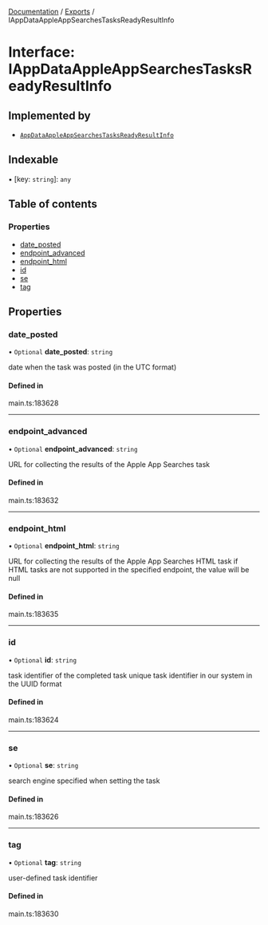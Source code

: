 [Documentation](../README.md) / [Exports](../modules.md) / IAppDataAppleAppSearchesTasksReadyResultInfo

# Interface: IAppDataAppleAppSearchesTasksReadyResultInfo

## Implemented by

- [`AppDataAppleAppSearchesTasksReadyResultInfo`](../classes/AppDataAppleAppSearchesTasksReadyResultInfo.md)

## Indexable

▪ [key: `string`]: `any`

## Table of contents

### Properties

- [date\_posted](IAppDataAppleAppSearchesTasksReadyResultInfo.md#date_posted)
- [endpoint\_advanced](IAppDataAppleAppSearchesTasksReadyResultInfo.md#endpoint_advanced)
- [endpoint\_html](IAppDataAppleAppSearchesTasksReadyResultInfo.md#endpoint_html)
- [id](IAppDataAppleAppSearchesTasksReadyResultInfo.md#id)
- [se](IAppDataAppleAppSearchesTasksReadyResultInfo.md#se)
- [tag](IAppDataAppleAppSearchesTasksReadyResultInfo.md#tag)

## Properties

### date\_posted

• `Optional` **date\_posted**: `string`

date when the task was posted (in the UTC format)

#### Defined in

main.ts:183628

___

### endpoint\_advanced

• `Optional` **endpoint\_advanced**: `string`

URL for collecting the results of the Apple App Searches task

#### Defined in

main.ts:183632

___

### endpoint\_html

• `Optional` **endpoint\_html**: `string`

URL for collecting the results of the Apple App Searches HTML task
if HTML tasks are not supported in the specified endpoint, the value will be null

#### Defined in

main.ts:183635

___

### id

• `Optional` **id**: `string`

task identifier of the completed task
unique task identifier in our system in the UUID format

#### Defined in

main.ts:183624

___

### se

• `Optional` **se**: `string`

search engine specified when setting the task

#### Defined in

main.ts:183626

___

### tag

• `Optional` **tag**: `string`

user-defined task identifier

#### Defined in

main.ts:183630
